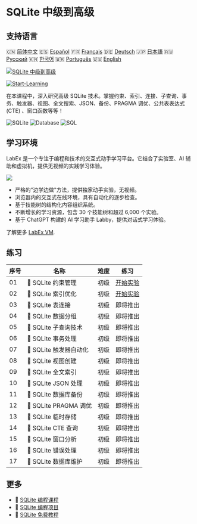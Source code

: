# SQLite 中级到高级

## 支持语言

🇨🇳 [简体中文](README_zh.md) 🇪🇸 [Español](README_es.md) 🇫🇷 [Français](README_fr.md) 🇩🇪 [Deutsch](README_de.md) 🇯🇵 [日本語](README_ja.md) 🇷🇺 [Русский](README_ru.md) 🇰🇷 [한국어](README_ko.md) 🇧🇷 [Português](README_pt.md) 🇺🇸 [English](README.md) 

[![SQLite 中级到高级](https://cover-creator.labex.io/sqlite-intermediate-to-advanced.png?lang=zh)](https://labex.io/zh/courses/sqlite-intermediate-to-advanced)

[![Start-Learning](https://img.shields.io/badge/Start-Learning-whitesmoke?style=for-the-badge)](https://labex.io/zh/courses/sqlite-intermediate-to-advanced)

在本课程中，深入研究高级 SQLite 技术。掌握约束、索引、连接、子查询、事务、触发器、视图、全文搜索、JSON、备份、PRAGMA 调优、公共表表达式 (CTE) 、窗口函数等等！

![SQLite](https://img.shields.io/badge/SQLite-whitesmoke?style=for-the-badge&logo=sqlite)
![Database](https://img.shields.io/badge/Database-whitesmoke?style=for-the-badge&logo=database)
![SQL](https://img.shields.io/badge/SQL-whitesmoke?style=for-the-badge&logo=sql)


## 学习环境

LabEx 是一个专注于编程和技术的交互式动手学习平台。它结合了实验室、AI 辅助和虚拟机，提供无视频的实践学习体验。

![](https://tutorial-screenshot.getvm.io/images/vm-1725247253.png)

- 严格的"边学边做"方法，提供独家动手实验，无视频。
- 浏览器内的交互式在线环境，具有自动化的逐步检查。
- 基于技能树的结构化内容组织系统。
- 不断增长的学习资源，包含 30 个技能树和超过 6,000 个实验。
- 基于 ChatGPT 构建的 AI 学习助手 Labby，提供对话式学习体验。

了解更多 [LabEx VM](https://support.labex.io/using-labex/virtual-machine).

## 练习

|   序号 | 名称                   | 难度   | 练习                                                                                                            |
|--------|------------------------|--------|-----------------------------------------------------------------------------------------------------------------|
|     01 | 📖 SQLite 约束管理     | 初级   | <a target='_blank' href='https://labex.io/zh/tutorials/sqlite-sqlite-constraint-management-552545'>开始实验</a> |
|     02 | 📖 SQLite 索引优化     | 初级   | <a target='_blank' href='https://labex.io/zh/tutorials/sqlite-sqlite-index-optimization-552552'>开始实验</a>    |
|     03 | 📖 SQLite 表连接       | 初级   | 即将推出                                                                                                        |
|     04 | 📖 SQLite 数据分组     | 初级   | 即将推出                                                                                                        |
|     05 | 📖 SQLite 子查询技术   | 初级   | 即将推出                                                                                                        |
|     06 | 📖 SQLite 事务处理     | 初级   | 即将推出                                                                                                        |
|     07 | 📖 SQLite 触发器自动化 | 初级   | 即将推出                                                                                                        |
|     08 | 📖 SQLite 视图创建     | 初级   | 即将推出                                                                                                        |
|     09 | 📖 SQLite 全文索引     | 初级   | 即将推出                                                                                                        |
|     10 | 📖 SQLite JSON 处理    | 初级   | 即将推出                                                                                                        |
|     11 | 📖 SQLite 数据库备份   | 初级   | 即将推出                                                                                                        |
|     12 | 📖 SQLite PRAGMA 调优  | 初级   | 即将推出                                                                                                        |
|     13 | 📖 SQLite 临时存储     | 初级   | 即将推出                                                                                                        |
|     14 | 📖 SQLite CTE 查询     | 初级   | 即将推出                                                                                                        |
|     15 | 📖 SQLite 窗口分析     | 初级   | 即将推出                                                                                                        |
|     16 | 📖 SQLite 错误处理     | 初级   | 即将推出                                                                                                        |
|     17 | 📖 SQLite 数据库维护   | 初级   | 即将推出                                                                                                        |

## 更多

- 🔗 [SQLite 编程课程](https://github.com/labex-labs/awesome-programming-courses)
- 🔗 [SQLite 编程项目](https://github.com/labex-labs/awesome-programming-projects)
- 🔗 [SQLite 免费教程](https://github.com/labex-labs/sqlite-free-tutorials)

